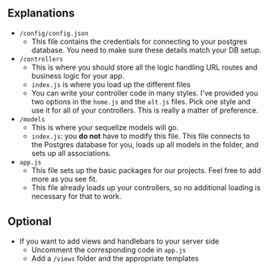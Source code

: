 ## Explanations

- `/config/config.json`
    + This file contains the credentials for connecting to your postgres database. You need to make sure these details match your DB setup.
- `/controllers`
    + This is where you should store all the logic handling URL routes and business logic for your app.
    + `index.js` is where you load up the different files
    + You can write your controller code in many styles. I've provided you two options in the `home.js` and the `alt.js` files. Pick one style and use it for all of your controllers. This is really a matter of preference.
- `/models`
    + This is where your sequelize models will go.
    + `index.js`: you **do not** have to modify this file. This file connects to the Postgres database for you, loads up all models in the folder, and sets up all associations.
- `app.js`
    + This file sets up the basic packages for our projects. Feel free to add more as you see fit.
    + This file already loads up your controllers, so no additional loading is necessary for that to work.

## Optional

- If you want to add views and handlebars to your server side
    + Uncomment the corresponding code in `app.js`
    + Add a `/views` folder and the appropriate templates



